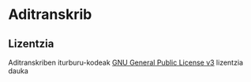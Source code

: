 Aditranskrib
============

Lizentzia
---------

Aditranskriben iturburu-kodeak [GNU General Public License v3](http://www.gnu.org/licenses/gpl.html) lizentzia dauka

